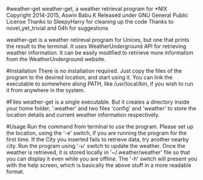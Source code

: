 #weather-get
weather-get, a weather retrieval program for *NIX<br>
Copyright 2014-2015, Aswin Babu K
Released under GNU General Public License
Thanks to SleepyHarry for cleaning up the code
Thanks to novel_yet_trivial and 04h for suggestions

weather-get is a weather retireval program for Unices, but one that prints
the result to the terminal. It uses WeatherUnderground API for retrieving
weather information. It can be easily modified to retirieve more information
from the WeatherUnderground website.

#Installation
There is no installation required.
Just copy the files of the program to the desired location, and start using it.
You can link the executable to somewhere along PATH, like /usr/local/bin,
if you wish to run it from anywhere in the system.

#Files
weather-get is a single executable. But it creates a directory inside your
home folder, '.weather' and two files 'config' and 'weather' to store the 
location details and current weather information respectively.

#Usage
Run the command from terminal to use the program. Please set up the location,
using the '-e' switch, if you are running the program for the first time.
If the City you inserted fails to retrieve data, try another nearby city.
Run the program using '-u' switch to update the weather. Once the weather is
retrieved, it is stored locally in '~/.weather/weather' file so that you can
display it even while you are offline. The '-h' switch will present you with the
help screen, which is basically the above stuff in a more readable format.
